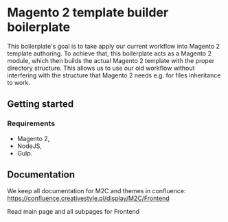 # Magento 2 template builder boilerplate
This boilerplate's goal is to take apply our current workflow into Magento 2 template authoring. To achieve that, this boilerplate acts as a Magento 2 module, which then builds the actual Magento 2 template with the proper directory structure. This allows us to use our old workflow without interfering with the structure that Magento 2 needs e.g. for files inheritance to work.

## Getting started
### Requirements

- Magento 2,
- NodeJS,
- Gulp.


## Documentation
We keep all documentation for M2C and themes in confluence: https://confluence.creativestyle.pl/display/M2C/Frontend

Read main page and all subpages for Frontend

